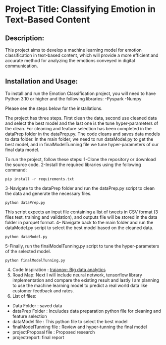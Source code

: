 # Project Title: Classifying Emotion in Text-Based Content
## Description: 
This project aims to develop a machine learning model for emotion classification in text-based content, which will provide a more efficient and accurate method for analyzing the emotions conveyed in digital communication.

## Installation and Usage:
To install and run the Emotion Classification project, you will need to have Python 3.10 or higher and the following libraries:
-Pyspark
-Numpy 

Please see the steps below for the installations. 

The project has three steps. First clean the data, second use cleaned data and select the best model and the last one is the tune hyper-parameters of the clean. For cleaning and feature selection has been completed in the dataPrep folder in the dataPrep.py. The code cleans and saves data models to data folder. In the main folder, we need to run dataModel.py to get the best model, and in finalModelTunning file we tune hyper-parameters of our final data model.

To run the project, follow these steps:
1-Clone the repository or download the source code.
2-Install the required libraries using the following command:
```
pip install -r requirements.txt
```
3-Navigate to the dataPrep folder and run the dataPrep.py script to clean the data and generate the necessary files.
```
python dataPrep.py
```
This script expects an input file containing a list of tweets in CSV format (3 files test, training and validation), and outputs file will be stored in the data folder in parquet format.
4- Navigate back to the main folder and run the dataModel.py script to select the best model based on the cleaned data.
```
python dataModel.py
```
5-Finally, run the finalModelTunning.py script to tune the hyper-parameters of the selected model.
```
python finalModelTunning.py
```
 
4. Code Inspiration : [trajanov- Big data analytics ](https://github.com/trajanov/BigDataAnalytics)
5. Road Map: Next I will include neural network, tensorflow library implementation and compare the existing result and lastly I am planning to use the machine learning model to predict a real world data like customer feedback and rates. 
6. List of files:
- Data Folder : saved data
- dataPrep Folder : Inculudes data preparation python file for cleaning and feature selection
- dataModel file : This python file to select the best model
- finalModelTunning file : Review and hyper-tunning the final model
- projectProposal file :  Proposed research 
- projectreport: final report 

